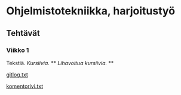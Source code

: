 # Ohjelmistotekniikka, harjoitustyö

## Tehtävät

### Viikko 1

Tekstiä.
*Kursiivia.*
** _Lihavoitua kursiivia._ **

[gitlog.txt](https://github.com/Chek94/ot-harjoitustyo/blob/master/laskarit/viikko1/gitlog.txt)

[komentorivi.txt](https://github.com/Chek94/ot-harjoitustyo/blob/master/laskarit/viikko1/komentorivi.txt)

